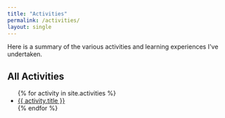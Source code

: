 ```yaml
---
title: "Activities"
permalink: /activities/
layout: single
---
```


Here is a summary of the various activities and learning experiences I've undertaken.

## All Activities

<ul>
  {% for activity in site.activities %}
    <li>
      <a href="{{ activity.url | relative_url }}">{{ activity.title }}</a>
    </li>
  {% endfor %}
</ul>

